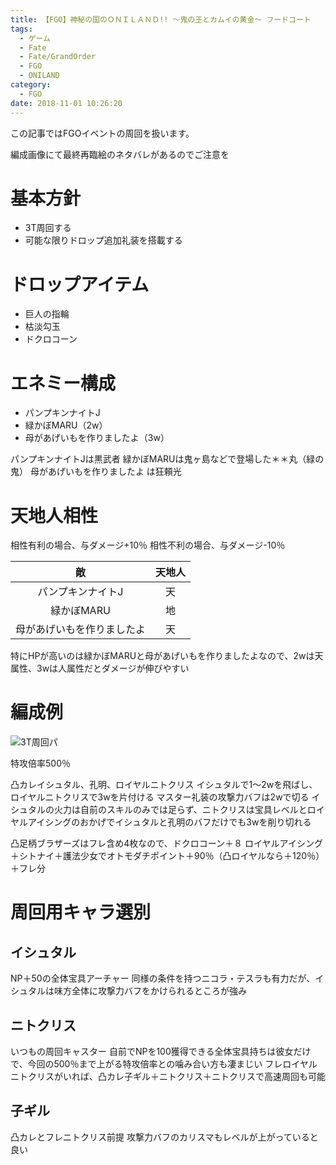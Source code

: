 ```yaml
---
title: 【FGO】神秘の国のＯＮＩＬＡＮＤ!! ～鬼の王とカムイの黄金～ フードコート
tags:
  - ゲーム
  - Fate
  - Fate/GrandOrder
  - FGO
  - ONILAND
category:
  - FGO
date: 2018-11-01 10:26:20
---
```



この記事ではFGOイベントの周回を扱います。

編成画像にて最終再臨絵のネタバレがあるのでご注意を

<!-- more -->

# 基本方針

* 3T周回する
* 可能な限りドロップ追加礼装を搭載する

# ドロップアイテム

* 巨人の指輪
* 枯淡勾玉
* ドクロコーン

# エネミー構成

* パンプキンナイトJ
* 緑かぼMARU（2w）
* 母があげいもを作りましたよ（3w）

パンプキンナイトJは黒武者
緑かぼMARUは鬼ヶ島などで登場した＊＊丸（緑の鬼）
母があげいもを作りましたよ は狂頼光

# 天地人相性

相性有利の場合、与ダメージ+10％
相性不利の場合、与ダメージ-10％

|敵|天地人|
|:-:|:--:|
|パンプキンナイトJ|天|
|緑かぼMARU|地|
|母があげいもを作りましたよ|天|

特にHPが高いのは緑かぼMARUと母があげいもを作りましたよなので、2wは天属性、3wは人属性だとダメージが伸びやすい

# 編成例

![3T周回パ](food-court.png "3T周回パ")

特攻倍率500％

凸カレイシュタル、孔明、ロイヤルニトクリス
イシュタルで1～2wを飛ばし、ロイヤルニトクリスで3wを片付ける
マスター礼装の攻撃力バフは2wで切る
イシュタルの火力は自前のスキルのみでは足らず、ニトクリスは宝具レベルとロイヤルアイシングのおかげでイシュタルと孔明のバフだけでも3wを削り切れる

凸足柄ブラザーズはフレ含め4枚なので、ドクロコーン＋８
ロイヤルアイシング＋シトナイ＋護法少女でオトモダチポイント＋90％（凸ロイヤルなら＋120％）＋フレ分

# 周回用キャラ選別

## イシュタル

NP＋50の全体宝具アーチャー
同様の条件を持つニコラ・テスラも有力だが、イシュタルは味方全体に攻撃力バフをかけられるところが強み

## ニトクリス

いつもの周回キャスター
自前でNPを100獲得できる全体宝具持ちは彼女だけで、今回の500％まで上がる特攻倍率との噛み合い方も凄まじい
フレロイヤルニトクリスがいれば、凸カレ子ギル＋ニトクリス＋ニトクリスで高速周回も可能

## 子ギル

凸カレとフレニトクリス前提
攻撃力バフのカリスマもレベルが上がっていると良い

